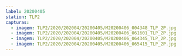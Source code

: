 ```yaml
---
label: 20200405
station: TLP2
capturas:
  - imagem: TLP2/2020/202004/20200405/M20200406_004348_TLP_2P.jpg
  - imagem: TLP2/2020/202004/20200405/M20200406_061601_TLP_2P.jpg
  - imagem: TLP2/2020/202004/20200405/M20200406_064345_TLP_2P.jpg
  - imagem: TLP2/2020/202004/20200405/M20200406_065415_TLP_2P.jpg
---
```

